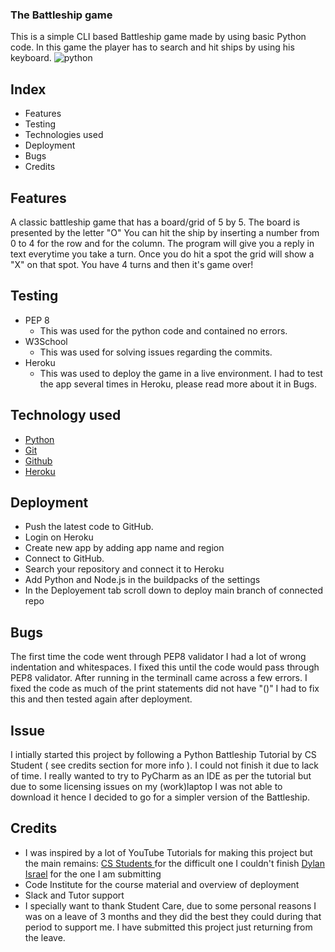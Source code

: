 ### The Battleship game

This is a simple CLI based Battleship game made by using basic Python code.
In this game the player has to search and hit ships by using his keyboard. 
![python](https://user-images.githubusercontent.com/98779723/191877713-6a9ff2d7-a380-4322-8334-96c33fa67508.png)

## Index

* Features
* Testing
* Technologies used
* Deployment
* Bugs
* Credits


## Features

A classic battleship game that has a board/grid of 5 by 5. The board is presented by the letter "O"
You can hit the ship by inserting a number from 0 to 4 for the row and for the column. The program will give you a reply in text everytime you take a turn. Once you do hit a spot the grid will show a "X" on that spot. You have 4 turns and then it's game over!

## Testing

* PEP 8
  * This was used for the python code and contained no errors.
* W3School 
  * This was used for solving issues regarding the commits.
* Heroku 
  * This was used to deploy the game in a live environment.
I had to test the app several times in Heroku, please read more about it in Bugs.


## Technology used

 * [Python](https://en.wikipedia.org/wiki/Python_(programming_language))
 * [Git](https://en.wikipedia.org/wiki/Git) 
 * [Github](https://en.wikipedia.org/wiki/GitHub) 
 * [Heroku](https://en.wikipedia.org/wiki/Heroku)


## Deployment

* Push the latest code to GitHub.
* Login on Heroku
* Create new app by adding app name and region
* Connect to GitHub.
* Search your repository and connect it to Heroku
* Add Python and Node.js in the buildpacks of the settings
* In the Deployement tab scroll down to deploy main branch of connected repo


## Bugs

The first time the code went through PEP8 validator I had a lot of wrong indentation and whitespaces. I fixed this until the code would pass through PEP8 validator.
After running in the terminalI came across a few errors. I fixed the code as much of the print statements did not have "()" I had to fix this and then tested again after deployment.

## Issue

I intially started this project by following a Python Battleship Tutorial by CS Student ( see credits section for more info ). I could not finish it due to lack of time. I really wanted to try to PyCharm as an IDE as per the tutorial but due to some licensing issues on my (work)laptop I was not able to download it hence I decided to go for a simpler version of the Battleship.

## Credits

* I was inspired by a lot of YouTube Tutorials for making this project but the main remains:
[CS Students ](https://www.youtube.com/watch?v=MgJBgnsDcF0&t=1165s) for the difficult one I couldn't finish
[Dylan Israel](https://www.youtube.com/watch?v=7Ki_2gr0rsE) for the one I am submitting
* Code Institute for the course material and overview of deployment
* Slack and Tutor support 
* I specially want to thank Student Care, due to some personal reasons I was on a leave of 3 months and they did the best they could during that period to support me. I have submitted this project just returning from the leave.
